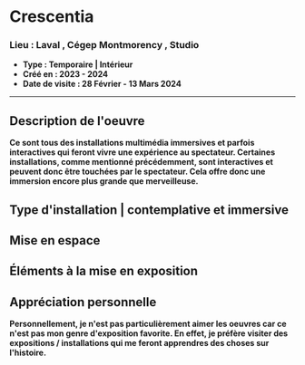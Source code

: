# **Crescentia**
### **Lieu : Laval , Cégep Montmorency , Studio**
- **Type : Temporaire | Intérieur**
- **Créé en : 2023 - 2024**
- **Date de visite : 28 Février - 13 Mars 2024**
____________________________

## **Description de l'oeuvre**
**Ce sont tous des installations multimédia immersives et parfois interactives qui feront vivre une expérience au spectateur. Certaines installations, comme mentionné précédemment, sont interactives et peuvent donc être touchées par le spectateur. Cela offre donc une immersion encore plus grande que merveilleuse.** 



 ## **Type d'installation | contemplative et immersive**
## **Mise en espace**


 ## **Éléments à la mise en exposition**


## **Appréciation personnelle**
**Personnellement, je n'est pas particulièrement aimer les oeuvres car ce n'est pas mon genre d'exposition favorite. En effet, je préfère visiter des expositions / installations qui me feront apprendres des choses sur l'histoire.**
